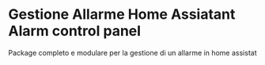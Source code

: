 # Gestione Allarme Home Assiatant Alarm control panel 

Package completo e modulare per la gestione di un allarme in home assistat
